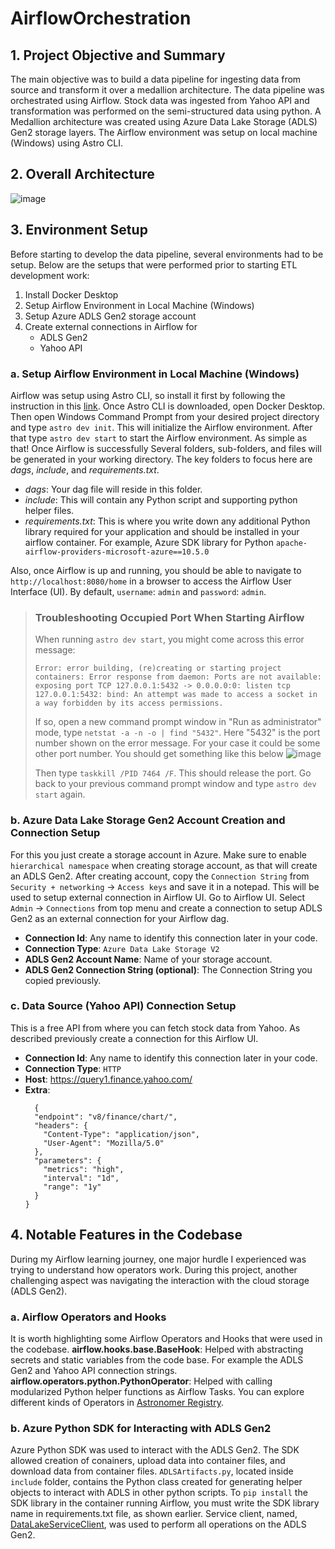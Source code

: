 # AirflowOrchestration

## 1. Project Objective and Summary
The main objective was to build a data pipeline for ingesting data from source and transform it over a medallion architecture. The data pipeline was orchestrated using Airflow. Stock data was ingested from Yahoo API and transformation was performed on the semi-structured data using python. A Medallion architecture was created using Azure Data Lake Storage (ADLS) Gen2 storage layers. The Airflow environment was setup on local machine (Windows) using Astro CLI.

## 2. Overall Architecture
![image](https://github.com/user-attachments/assets/a0ad6002-e9f8-4e73-94a1-5217dd132a6e)


## 3. Environment Setup
Before starting to develop the data pipeline, several environments had to be setup. Below are the setups that were performed prior to starting ETL development work:
1. Install Docker Desktop
2. Setup Airflow Environment in Local Machine (Windows)
3. Setup Azure ADLS Gen2 storage account
4. Create external connections in Airflow for
    - ADLS Gen2
    - Yahoo API


### a. Setup Airflow Environment in Local Machine (Windows)
Airflow was setup using Astro CLI, so install it first by following the instruction in this [link]([url](https://www.astronomer.io/docs/astro/cli/install-cli)). Once Astro CLI is downloaded, open Docker Desktop. Then open Windows Command Prompt from your desired project directory and type `astro dev init`. This will initialize the Airflow environment. After that type `astro dev start` to start the Airflow environment. As simple as that! Once Airflow is successfully Several folders, sub-folders, and files will be generated in your working directory. The key folders to focus here are _dags_, _include_, and _requirements.txt_. 
- _dags_: Your dag file will reside in this folder.
- _include_: This will contain any Python script and supporting python helper files. 
- _requirements.txt_: This is where you write down any additional Python library required for your application and should be installed in your airflow container. For example, Azure SDK library for Python `apache-airflow-providers-microsoft-azure==10.5.0`

Also, once Airflow is up and running, you should be able to navigate to `http://localhost:8080/home` in a browser to access the Airflow User Interface (UI). By default, `username`: `admin` and `password`: `admin`.

> ### **Troubleshooting Occupied Port When Starting Airflow**
>
> When running `astro dev start`, you might come across this error message:
>
> `Error: error building, (re)creating or starting project containers: Error response from daemon: Ports are not available: exposing port TCP 127.0.0.1:5432 -> 0.0.0.0:0: listen tcp 127.0.0.1:5432: bind: An attempt was made to access a socket in a way forbidden by its access permissions.`
>
> If so, open a new command prompt window in "Run as administrator" mode, type `netstat -a -n -o | find "5432"`. Here "5432" is the port number shown on the error message. For your case it could be some other port number. You should get something like this below
![image](https://github.com/user-attachments/assets/cd12a0ca-36d9-46ed-b4dc-de561266f0d5)
>
> Then type `taskkill /PID 7464 /F`. This should release the port. Go back to your previous command prompt window and type `astro dev start` again.

### b. Azure Data Lake Storage Gen2 Account Creation and Connection Setup
For this you just create a storage account in Azure. Make sure to enable `hierarchical namespace` when creating storage account, as that will create an ADLS Gen2. After creating account, copy the `Connection String` from `Security + networking` -> `Access keys` and save it in a notepad. This will be used to setup external connection in Airflow UI. 
Go to Airflow UI. Select `Admin` -> `Connections` from top menu and create a connection to setup ADLS Gen2 as an external connection for your Airflow dag.
- **Connection Id**: Any name to identify this connection later in your code.
- **Connection Type**: `Azure Data Lake Storage V2`
- **ADLS Gen2 Account Name**: Name of your storage account.
- **ADLS Gen2 Connection String (optional)**: The Connection String you copied previously.


### c. Data Source (Yahoo API) Connection Setup
This is a free API from where you can fetch stock data from Yahoo. As described previously create a connection for this Airflow UI.
- **Connection Id**: Any name to identify this connection later in your code.
- **Connection Type**: `HTTP`
- **Host**: https://query1.finance.yahoo.com/
- **Extra**:
  ```
    {
    "endpoint": "v8/finance/chart/",
    "headers": {
      "Content-Type": "application/json",
      "User-Agent": "Mozilla/5.0"
    },
    "parameters": {
      "metrics": "high",
      "interval": "1d",
      "range": "1y"
    }
  }
  ```


## 4. Notable Features in the Codebase
During my Airflow learning journey, one major hurdle I experienced was trying to understand how operators work. During this project, another challenging aspect was navigating the interaction with the cloud storage (ADLS Gen2).

### a. Airflow Operators and Hooks
It is worth highlighting some Airflow Operators and Hooks that were used in the codebase.
**airflow.hooks.base.BaseHook**: Helped with abstracting secrets and static variables from the code base. For example the ADLS Gen2 and Yahoo API connection strings.
**airflow.operators.python.PythonOperator**: Helped with calling modularized Python helper functions as Airflow Tasks. 
You can explore different kinds of Operators in [Astronomer Registry](https://registry.astronomer.io/). 

### b. Azure Python SDK for Interacting with ADLS Gen2
 Azure Python SDK was used to interact with the ADLS Gen2. The SDK allowed creation of conainers, upload data into container files, and download data from container files. `ADLSArtifacts.py`, located inside `include` folder, contains the Python class created for generating helper objects to interact with ADLS in other python scripts. To `pip install` the SDK library in the container running Airflow, you must write the SDK library name in requirements.txt file, as shown earlier. Service client, named, [DataLakeServiceClient](https://learn.microsoft.com/en-us/python/api/azure-storage-file-datalake/azure.storage.filedatalake.datalakeserviceclient?view=azure-python), was used to perform all operations on the ADLS Gen2.
